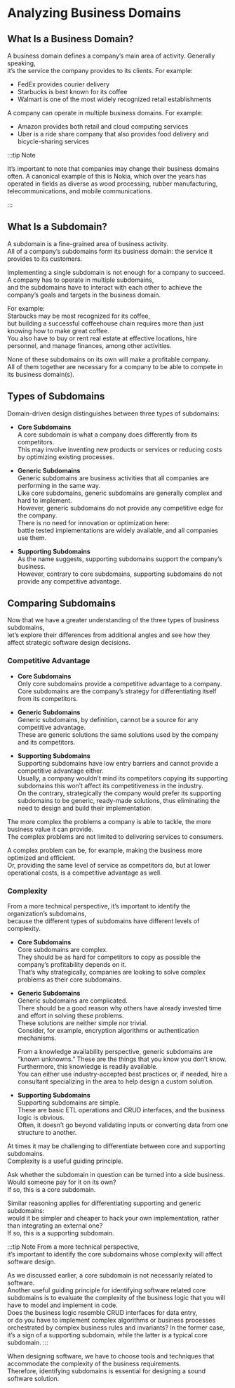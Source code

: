 # Analyzing Business Domains

## What Is a Business Domain?

A business domain defines a company’s main area of activity. Generally speaking,  
it’s the service the company provides to its clients. For example:

- FedEx provides courier delivery
- Starbucks is best known for its coffee
- Walmart is one of the most widely recognized retail establishments

A company can operate in multiple business domains. For example:

- Amazon provides both retail and cloud computing services
- Uber is a ride share company that also provides food delivery and bicycle-sharing services

:::tip Note

It’s important to note that companies may change their business domains often. A
canonical example of this is Nokia, which over the years has operated in fields as
diverse as wood processing, rubber manufacturing, telecommunications, and mobile
communications.

:::

## What Is a Subdomain?

A subdomain is a fine-grained area of business activity.  
All of a company’s subdomains form its business domain: the service it provides to its customers.

Implementing a single subdomain is not enough for a company to succeed.  
A company has to operate in multiple subdomains,  
and the subdomains have to interact with each other to achieve the company’s goals and targets in the business domain.

For example:  
Starbucks may be most recognized for its coffee,  
but building a successful coffeehouse chain requires more than just knowing how to make great coffee.  
You also have to buy or rent real estate at effective locations, hire personnel, and manage finances, among other activities.

None of these subdomains on its own will make a profitable company.  
All of them together are necessary for a company to be able to compete in its business domain(s).

## Types of Subdomains

Domain-driven design distinguishes between three types of subdomains:

- **Core Subdomains**  
  A core subdomain is what a company does differently from its competitors.  
  This may involve inventing new products or services or reducing costs by optimizing existing processes.

- **Generic Subdomains**  
  Generic subdomains are business activities that all companies are performing in the same way.  
  Like core subdomains, generic subdomains are generally complex and hard to implement.  
  However, generic subdomains do not provide any competitive edge for the company.  
  There is no need for innovation or optimization here:  
  battle tested implementations are widely available, and all companies use them.

- **Supporting Subdomains**  
  As the name suggests, supporting subdomains support the company’s business.  
  However, contrary to core subdomains, supporting subdomains do not provide any competitive advantage.

## Comparing Subdomains

Now that we have a greater understanding of the three types of business subdomains,  
let’s explore their differences from additional angles and see how they affect strategic software design decisions.

### Competitive Advantage

- **Core Subdomains**  
  Only core subdomains provide a competitive advantage to a company.  
  Core subdomains are the company’s strategy for differentiating itself from its competitors.

- **Generic Subdomains**  
  Generic subdomains, by definition, cannot be a source for any competitive advantage.  
  These are generic solutions the same solutions used by the company and its competitors.

- **Supporting Subdomains**  
  Supporting subdomains have low entry barriers and cannot provide a competitive advantage either.  
  Usually, a company wouldn’t mind its competitors copying its supporting subdomains this won’t affect its competitiveness in the industry.  
  On the contrary, strategically the company would prefer its supporting subdomains to be generic, ready-made solutions, thus eliminating the need to design and build their implementation.

The more complex the problems a company is able to tackle, the more business value it can provide.  
The complex problems are not limited to delivering services to consumers.

A complex problem can be, for example, making the business more optimized and efficient.  
Or, providing the same level of service as competitors do, but at lower operational costs, is a competitive advantage as well.

### Complexity

From a more technical perspective, it’s important to identify the organization’s subdomains,  
because the different types of subdomains have different levels of complexity.

- **Core Subdomains**  
  Core subdomains are complex.  
  They should be as hard for competitors to copy as possible the company’s profitability depends on it.  
  That’s why strategically, companies are looking to solve complex problems as their core subdomains.

- **Generic Subdomains**  
  Generic subdomains are complicated.  
  There should be a good reason why others have already invested time and effort in solving these problems.  
  These solutions are neither simple nor trivial.  
  Consider, for example, encryption algorithms or authentication mechanisms.

  From a knowledge availability perspective, generic subdomains are “known unknowns.”
  These are the things that you know you don’t know. Furthermore, this knowledge is readily available.  
  You can either use industry-accepted best practices or, if needed, hire a consultant specializing in the area to help design a custom solution.

- **Supporting Subdomains**  
  Supporting subdomains are simple.  
  These are basic ETL operations and CRUD interfaces, and the business logic is obvious.  
  Often, it doesn’t go beyond validating inputs or converting data from one structure to another.

At times it may be challenging to differentiate between core and supporting subdomains.  
Complexity is a useful guiding principle.

Ask whether the subdomain in question can be turned into a side business.  
Would someone pay for it on its own?  
If so, this is a core subdomain.

Similar reasoning applies for differentiating supporting and generic subdomains:  
would it be simpler and cheaper to hack your own implementation, rather than integrating an external one?  
If so, this is a supporting subdomain.

:::tip Note
From a more technical perspective,  
it’s important to identify the core subdomains whose complexity will affect software design.

As we discussed earlier, a core subdomain is not necessarily related to software.  
Another useful guiding principle for identifying software related core subdomains is to evaluate the complexity of the business logic that you will have to model and implement in code.  
Does the business logic resemble CRUD interfaces for data entry,  
or do you have to implement complex algorithms or business processes orchestrated by complex business rules and invariants?
In the former case, it’s a sign of a supporting subdomain, while the latter is a typical core subdomain.
:::

When designing software, we have to choose tools and techniques that accommodate the complexity of the business requirements.  
Therefore, identifying subdomains is essential for designing a sound software solution.
